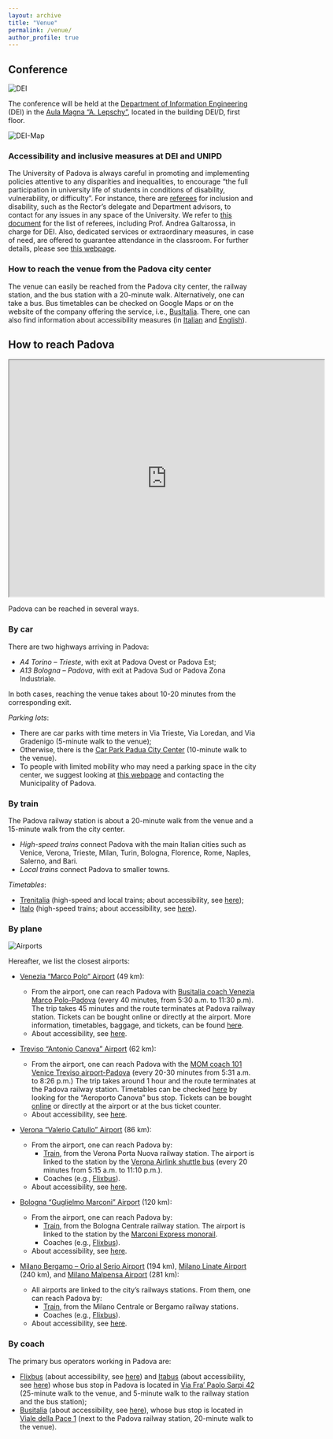 ```yaml
---
layout: archive
title: "Venue"
permalink: /venue/
author_profile: true
---
```


## Conference

![DEI](/images/venue-DEI.jpg)

The conference will be held at the [Department of Information Engineering](https://www.dei.unipd.it/en/) (DEI) in the [Aula Magna “A. Lepschy”](https://www.dei.unipd.it/en/department/map-department#:~:text=The%20Aula%20Magna%20%22A.,on%20opening%20hours%20and%20reservation.), located in the building DEI/D, first floor.

![DEI-Map](/images/venue-DEI-map.png)


### Accessibility and inclusive measures at DEI and UNIPD

The University of Padova is always careful in promoting and implementing policies attentive to any disparities and inequalities, to encourage “the full participation in university life of students in conditions of disability, vulnerability, or difficulty”. For instance, there are [referees](https://www.unipd.it/en/referees-services-inclusion-disability) for inclusion and disability, such as the Rector’s delegate and Department advisors, to contact for any issues in any space of the University. We refer to [this document](https://www.unipd.it/sites/unipd.it/files/2025/Elenco%20Referenti%20Commissione%20Inclusione_2024-2025_REP.pdf) for the list of referees, including Prof. Andrea Galtarossa, in charge for DEI. Also, dedicated services or extraordinary measures, in case of need, are offered to guarantee attendance in the classroom.
For further details, please see [this webpage](https://www.unipd.it/en/home/inclusive-university).

### How to reach the venue from the Padova city center

The venue can easily be reached from the Padova city center, the railway station, and the bus station with a 20-minute walk.
Alternatively, one can take a bus. Bus timetables can be checked on Google Maps or on the website of the company offering the service, i.e., [BusItalia](https://www.fsbusitalia.it/it/veneto/orari-e-linee.html). There, one can also find information about accessibility measures (in [Italian](https://www.fsbusitalia.it/it/veneto/accessibilita.html) and [English](https://www.fsbusitalia.it/eng/link/support/accessibility.html)).

## How to reach Padova

<iframe src="https://www.google.com/maps/d/u/0/embed?mid=1Q890EkAvZeghdNdgnBgMF7Kx-q4iSqM&ehbc=2E312F&noprof=1" width="640" height="480"></iframe>

Padova can be reached in several ways.

### By car

There are two highways arriving in Padova:
- *A4 Torino – Trieste*, with exit at Padova Ovest or Padova Est;
- *A13 Bologna – Padova*, with exit at Padova Sud or Padova Zona Industriale.
	
In both cases, reaching the venue takes about 10-20 minutes from the corresponding exit.

*Parking lots*:
- There are car parks with time meters in Via Trieste, Via Loredan, and Via Gradenigo (5-minute walk to the venue);
- Otherwise, there is the [Car Park Padua City Center](https://maps.app.goo.gl/gwnh2MkbmouGcQKaA) (10-minute walk to the venue).
- To people with limited mobility who may need a parking space in the city center, we suggest looking at [this webpage](https://www.comune.padova.it/aree-di-sosta-veicoli-di-persone-con-disabilita) and contacting the Municipality of Padova.


### By train

The Padova railway station is about a 20-minute walk from the venue and a 15-minute walk from the city center.

- *High-speed trains* connect Padova with the main Italian cities such as Venice, Verona, Trieste, Milan, Turin, Bologna, Florence, Rome, Naples, Salerno, and Bari.
- *Local trains* connect Padova to smaller towns.

*Timetables*:
- [Trenitalia](http://www.trenitalia.com) (high-speed and local trains; about accessibility, see [here](https://www.trenitalia.com/en/information/passengers-with-disabilities-or-reduced-mobility.html));
- [Italo](http://www.italotreno.com) (high-speed trains; about accessibility, see [here](https://www.italotreno.com/en/support-contacts/Assistance-passengers-reduced-mobility)).


### By plane

![Airports](/images/venue-PD-airports.png)


Hereafter, we list the closest airports:
- [Venezia “Marco Polo” Airport](http://www.veniceairport.it/) (49 km):
	- From the airport, one can reach Padova with [Busitalia coach Venezia Marco Polo-Padova](https://www.fsbusitalia.it/content/fsbusitalia/eng/tourism/airport-connection-services/link-to-venice-airport.html) (every 40 minutes, from 5:30 a.m. to 11:30 p.m). The trip takes 45 minutes and the route terminates at Padova railway station. Tickets can be bought online or directly at the airport. More information, timetables, baggage, and tickets, can be found [here](https://www.fsbusitalia.it/content/fsbusitalia/eng/tourism/airport-connection-services/link-to-venice-airport.html).
	- About accessibility, see [here](https://www.veneziaairport.it/en_gb/accessibility).
- [Treviso “Antonio Canova” Airport](http://www.trevisoairport.it/) (62 km):
	- From the airport, one can reach Padova with the [MOM coach 101 Venice Treviso airport-Padova](https://mobilitadimarca.it/en/) (every 20-30 minutes from 5:31 a.m. to 8:26 p.m.) The trip takes around 1 hour and the route terminates at the Padova railway station. Timetables can be checked [here](https://mobilitadimarca.it/files/filemanager/source/ORARI/2024/Estivo/101_est2024.pdf) by looking for the “Aeroporto Canova” bus stop. Tickets can be bought [online](https://mobilitadimarca.it/en/p/fares-and-travel-passes/by-the-tickets/momup-the-mom-app) or directly at the airport or at the bus ticket counter.
	- About accessibility, see [here](https://www.trevisoairport.it/en_gb/assistance/disabilities-and-prm).
- [Verona “Valerio Catullo” Airport](http://www.aeroportoverona.it/) (86 km):
	- From the airport, one can reach Padova by:
		- [Train](https://www.trenitalia.com/en.html), from the Verona Porta Nuova railway station. The airport is linked to the station by the [Verona Airlink shuttle bus](https://www.aeroportoverona.it/en/transport/verona-airlink.html) (every 20 minutes from 5:15 a.m. to 11:10 p.m.).
		- Coaches (e.g., [Flixbus](https://www.flixbus.it/)).
	- About accessibility, see [here](https://www.aeroportoverona.it/en_gb/assistance/disabilities-and-prm).
 
- [Bologna “Guglielmo Marconi” Airport](http://www.bologna-airport.it/) (120 km):
	- From the airport, one can reach Padova by:
		- [Train](https://www.trenitalia.com/en.html), from the Bologna Centrale railway station. The airport is linked to the station by the [Marconi Express monorail](https://www.marconiexpress.it/en/tickets/fares/).
		- Coaches (e.g., [Flixbus](https://www.flixbus.it/)).
	- About accessibility, see [here](https://www.bologna-airport.it/en/special-assistance/?idC=62783).
- [Milano Bergamo – Orio al Serio Airport](http://www.milanbergamoairport.it/it/) (194 km), [Milano Linate Airport](https://www.milanolinate-airport.com/) (240 km), and [Milano Malpensa Airport](https://www.milanomalpensa-airport.com/) (281 km):
	- All airports are linked to the city’s railways stations. From them, one can reach Padova by:
		- [Train](https://www.trenitalia.com/en.html), from the Milano Centrale or Bergamo railway stations.
		- Coaches (e.g., [Flixbus](https://www.flixbus.it/)).
	- About accessibility, see [here](https://www.milanbergamoairport.it/en/limited-mobility/).


### By coach

The primary bus operators working in Padova are:
- [Flixbus](https://www.flixbus.com/) (about accessibility, see [here](https://www.flixbus.com/service/passengers-with-reduced-mobility)) and [Itabus](https://www.itabus.it/) (about accessibility, see [here](https://www.itabus.it/en/prenotazione-del-viaggio-biglietti-faq.html)) whose bus stop in Padova is located in  [Via Fra’ Paolo Sarpi 42](https://g.co/kgs/nB9THZK) (25-minute walk to the venue, and 5-minute walk to the railway station and the bus station);
- [Busitalia](https://www.fsbusitalia.it) (about accessibility, see [here](https://www.fsbusitalia.it/eng/link/support/accessibility.html)), whose bus stop is located in [Viale della Pace 1](https://maps.app.goo.gl/981Q3t5kyzRscxpr8) (next to the Padova railway station, 20-minute walk to the venue).
